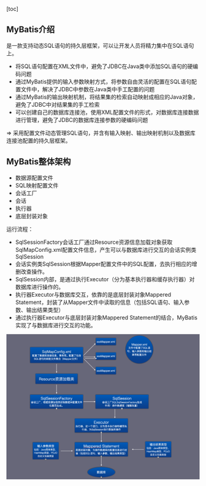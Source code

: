

[toc]

## MyBatis介绍

是一款支持动态SQL语句的持久层框架，可以让开发人员将精力集中在SQL语句上。

- 将SQL语句配置在XML文件中，避免了JDBC在Java类中添加SQL语句的硬编码问题 
- 通过MyBatis提供的输入参数映射方式，将参数自由灵活的配置在SQL语句配置文件中，解决了JDBC中参数在Java类中手工配置的问题
- 通过MyBatis的输出映射机制，将结果集的检索自动映射成相应的Java对象，避免了JDBC中对结果集的手工检索
- 可以创建自己的数据库连接池，使用XML配置文件的形式，对数据库连接数据进行管理，避免了JDBC的数据库连接参数的硬编码问题

=> 采用配置文件动态管理SQL语句，并含有输入映射、输出映射机制以及数据库连接池配置的持久层框架。


## MyBatis整体架构

- 数据源配置文件
- SQL映射配置文件
- 会话工厂
- 会话
- 执行器
- 底层封装对象


运行流程：

- SqlSessionFactory会话工厂通过Resource资源信息加载对象获取SqlMapConfig.xml配置文件信息，产生可以与数据库进行交互的会话实例类SqlSession
- 会话实例类SqlSession根据Mapper配置文件中的SQL配置，去执行相应的增删改查操作。
- SqlSession内部，是通过执行Executor（分为基本执行器和缓存执行器）对数据库进行操作的。
- 执行器Executor与数据库交互，依靠的是底层封装对象Mappered Statement，封装了从Mapper文件中读取的信息（包括SQL语句、输入参数、输出结果类型）
- 通过执行器Executor与底层封装对象Mappered Statement的结合，MyBatis实现了与数据库进行交互的功能。

![](pic/MyBatis运行流程.png)
